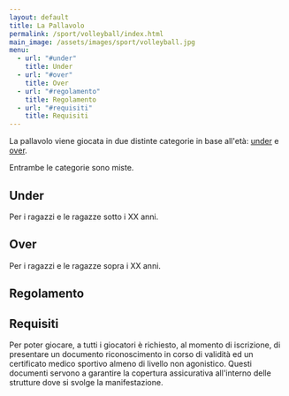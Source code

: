 ```yaml
---
layout: default
title: La Pallavolo
permalink: /sport/volleyball/index.html
main_image: /assets/images/sport/volleyball.jpg
menu:
  - url: "#under"
    title: Under
  - url: "#over"
    title: Over
  - url: "#regolamento"
    title: Regolamento
  - url: "#requisiti"
    title: Requisiti
---
```


La pallavolo viene giocata in due distinte categorie in base all'età:
[under](#under "Vai alla sezione") e [over](#over "Vai alla sezione").

Entrambe le categorie sono miste.

## Under

Per i ragazzi e le ragazze sotto i XX anni.

## Over

Per i ragazzi e le ragazze sopra i XX anni.

## Regolamento

## Requisiti

Per poter giocare, a tutti i giocatori è richiesto, al momento di iscrizione, di presentare un documento riconoscimento in corso di validità ed un certificato medico sportivo almeno di livello non agonistico. Questi documenti servono a garantire la copertura assicurativa all'interno delle strutture dove si svolge la manifestazione.